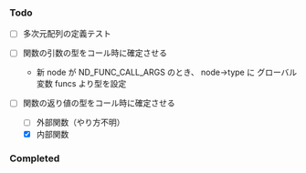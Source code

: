 ### Todo

-   [ ] 多次元配列の定義テスト
-   [ ] 関数の引数の型をコール時に確定させる

    -   新 node が ND_FUNC_CALL_ARGS のとき、
        node->type に グローバル変数 funcs より型を設定

-   [ ] 関数の返り値の型をコール時に確定させる
    -   [ ] 外部関数（やり方不明）
    -   [x] 内部関数

### Completed
